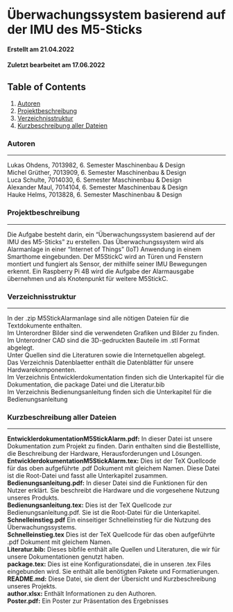 # Überwachungssystem basierend auf der IMU des M5-Sticks

#### Erstellt am 21.04.2022
#### Zuletzt bearbeitet am 17.06.2022

## Table of Contents
1. [Autoren](#autoren)
2. [Projektbeschreibung](#projektbeschreibung)
3. [Verzeichnisstruktur](#verzeichnisstruktur)
4. [Kurzbeschreibung aller Dateien](#kurzbeschreibung-aller-dateien)

### Autoren
***
Lukas Ohdens, 7013982, 6. Semester Maschinenbau & Design <br>
Michel Grüther, 7013909, 6. Semester Maschinenbau & Design <br>
Luca Schulte, 7014030, 6. Semester Maschinenbau & Design <br>
Alexander Maul, 7014104, 6. Semester Maschinenbau & Design <br>
Hauke Helms, 7013828, 6. Semester Maschinenbau & Design <br>

### Projektbeschreibung
***
Die Aufgabe besteht darin, ein “Überwachungssystem basierend auf der IMU des M5-Sticks” zu erstellen. 
Das Überwachungssystem wird als Alarmanlage in einer “Internet of Things” (IoT) Anwendung in einem Smarthome eingebunden. 
Der M5StickC wird an Türen und Fenstern montiert und fungiert als Sensor, der mithilfe seiner IMU Bewegungen erkennt.
Ein Raspberry Pi 4B wird die Aufgabe der Alarmausgabe übernehmen und als Knotenpunkt für weitere M5StickC.

### Verzeichnisstruktur
***
In der .zip M5StickAlarmanlage sind alle nötigen Dateien für die Textdokumente enthalten. <br>
Im Unterordner Bilder sind die verwendeten Grafiken und Bilder zu finden. <br>
Im Unterordner CAD sind die 3D-gedruckten Bauteile im .stl Format abgelegt. <br>
Unter Quellen sind die Literaturen sowie die Internetquellen abgelegt. <br>
Das Verzeichnis Datenblaetter enthält die Datenblätter für unsere Hardwarekomponenten. <br>
Im Verzeichnis Entwicklerdokumentation finden sich die Unterkapitel für die Dokumentation, die package Datei und die Literatur.bib <br>
Im Verzeichnis Bedienungsanleitung finden sich die Unterkapitel für die Bedienungsanleitung <br>

### Kurzbeschreibung aller Dateien
***
**EntwicklerdokumentationM5StickAlarm.pdf:** In dieser Datei ist unsere Dokumentation zum Projekt zu finden. Darin enthalten sind die Bestellliste, die Beschreibung der Hardware, Herausforderungen und Lösungen. <br>
**EntwicklerdokumentationM5StickAlarm.tex:** Dies ist der TeX Quellcode für das oben aufgeführte .pdf Dokument mit gleichem Namen. Diese Datei ist die Root-Datei und fasst alle Unterkapitel zusammen. <br>
**Bedienungsanleitung.pdf:** In dieser Datei sind die Funktionen für den Nutzer erklärt. Sie beschreibt die Hardware und die vorgesehene Nutzung unseres Produkts. <br>
**Bedienungsanleitung.tex:** Dies ist der TeX Quellcode zur Bedienungsanleitung.pdf. Sie ist die Root-Datei für die Unterkapitel. <br>
**Schnelleinstieg.pdf** Ein einseitiger Schnelleinstieg für die Nutzung des Überwachungssystems. <br>
**Schnelleinstieg.tex** Dies ist der TeX Quellcode für das oben aufgeführte .pdf Dokument mit gleichem Namen. <br>
**Literatur.bib:** Dieses bibfile enthält alle Quellen und Literaturen, die wir für unsere Dokumentationen genutzt haben. <br>
**package.tex:** Dies ist eine Konfigurationsdatei, die in unseren .tex Files eingebunden wird. Sie enthält alle benötigten Pakete und Formatierungen.
**README.md:** Diese Datei, sie dient der Übersicht und Kurzbeschreibung unseres Projekts. <br>
**author.xlsx:** Enthält Informationen zu den Authoren. <br>
**Poster.pdf:** Ein Poster zur Präsentation des Ergebnisses <br>
